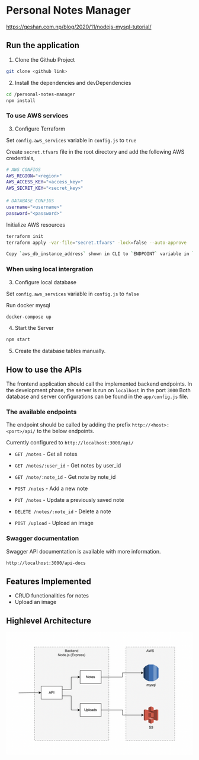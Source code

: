 # Personal Notes Manager

https://geshan.com.np/blog/2020/11/nodejs-mysql-tutorial/


## Run the application

1. Clone the Github Project

```sh
git clone <github link>
```

2. Install the dependencies and devDependencies

```sh
cd /personal-notes-manager
npm install
```

### To use AWS services

3. Configure Terraform

Set `config.aws_services` variable in `config.js` to `true`

Create `secret.tfvars` file in the root directory and add the following AWS credentials,

```sh
# AWS CONFIGS
AWS_REGION="<region>"
AWS_ACCESS_KEY="<access_key>"
AWS_SECRET_KEY="<secret_key>"

# DATABASE CONFIGS
username="<username>"
password="<password>"
```

Initialize AWS resources

```sh
terraform init
terraform apply -var-file="secret.tfvars" -lock=false --auto-approve
```

```sh
Copy `aws_db_instance_address` shown in CLI to `ENDPOINT` variable in `.env` file.
```

### When using local intergration

3. Configure local database

Set `config.aws_services` variable in `config.js` to `false`

Run docker mysql

```sh
docker-compose up
```

4. Start the Server

```sh
npm start
```

5. Create the database tables manually.

## How to use the APIs

The frontend application should call the implemented backend endpoints.
In the development phase, the server is run on `localhost` in the port `3000`
Both database and server configurations can be found in the `app/config.js` file.

### The available endpoints

The endpoint should be called by adding the prefix `http://<host>:<port>/api/` to the below endpoints.

Currently configured to `http://localhost:3000/api/`

- `GET /notes` - Get all notes
- `GET /notes/:user_id` - Get notes by user_id
- `GET /note/:note_id` - Get note by note_id
- `POST /notes` - Add a new note
- `PUT /notes` - Update a previously saved note
- `DELETE /notes/:note_id` - Delete a note

- `POST /upload` - Upload an image


### Swagger documentation

Swagger API documentation is available with more information.

```sh
http://localhost:3000/api-docs
```

## Features Implemented

- CRUD functionalities for notes
- Upload an image 

## Highlevel Architecture

![alt text](https://github.com/mihirukongahage/nodejs-server/blob/main/architecture.png?raw=true)